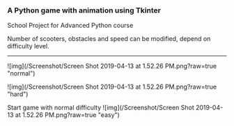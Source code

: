 ### A Python game with animation using Tkinter

School Project for Advanced Python course

Number of scooters, obstacles and speed can be modified, depend on 
difficulty level.

-------------------

![img](/Screenshot/Screen Shot 2019-04-13 at 1.52.26 PM.png?raw=true "normal")

![img](/Screenshot/Screen Shot 2019-04-13 at 1.52.26 PM.png?raw=true "hard")

Start game with normal difficulty
![img](/Screenshot/Screen Shot 2019-04-13 at 1.52.26 PM.png?raw=true "easy")